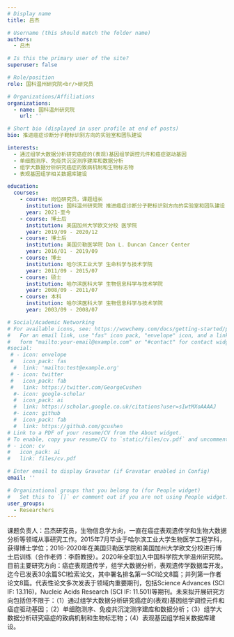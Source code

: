 ```yaml
---
# Display name
title: 吕杰

# Username (this should match the folder name)
authors:
  - 吕杰

# Is this the primary user of the site?
superuser: false

# Role/position
role: 国科温州研究院<br/>研究员

# Organizations/Affiliations
organizations:
  - name: 国科温州研究院
    url: ''

# Short bio (displayed in user profile at end of posts)
bio: 推进癌症诊断分子靶标识别方向的实验室和团队建设

interests:
  - 通过组学大数据分析研究癌症的(表观)基因组学调控元件和癌症驱动基因
  - 单细胞测序、免疫共沉淀测序建库和数据分析
  - 组学大数据分析研究癌症的致病机制和生物标志物
  - 表观基因组学相关数据库建设

education:
  courses:
    - course: 岗位研究员，课题组长
      institution: 国科温州研究院 推进癌症诊断分子靶标识别方向的实验室和团队建设
      year: 2021-至今
    - course: 博士后 
      institution: 美国加州大学欧文分校 医学院
      year: 2019/09 - 2020/12
    - course: 博士后 
      institution: 美国贝勒医学院 Dan L. Duncan Cancer Center
      year: 2016/01 - 2019/09  
    - course: 博士
      institution: 哈尔滨工业大学 生命科学与技术学院
      year: 2011/09 - 2015/07
    - course: 硕士
      institution: 哈尔滨医科大学 生物信息科学与技术学院
      year: 2008/09 - 2011/07
    - course: 本科
      institution: 哈尔滨医科大学 生物信息科学与技术学院
      year: 2003/09 - 2008/07

# Social/Academic Networking
# For available icons, see: https://wowchemy.com/docs/getting-started/page-builder/#icons
#   For an email link, use "fas" icon pack, "envelope" icon, and a link in the
#   form "mailto:your-email@example.com" or "#contact" for contact widget.
#social:
 # - icon: envelope
 #   icon_pack: fas
  #  link: 'mailto:test@example.org'
 # - icon: twitter
 #   icon_pack: fab
 #   link: https://twitter.com/GeorgeCushen
  #- icon: google-scholar
  #  icon_pack: ai
  #  link: https://scholar.google.co.uk/citations?user=sIwtMXoAAAAJ
  #- icon: github
  #  icon_pack: fab
  #  link: https://github.com/gcushen
# Link to a PDF of your resume/CV from the About widget.
# To enable, copy your resume/CV to `static/files/cv.pdf` and uncomment the lines below.
# - icon: cv
#   icon_pack: ai
#   link: files/cv.pdf

# Enter email to display Gravatar (if Gravatar enabled in Config)
email: ''

# Organizational groups that you belong to (for People widget)
#   Set this to `[]` or comment out if you are not using People widget.
user_groups:
  - Researchers
---
```


课题负责人：吕杰研究员，生物信息学方向，一直在癌症表观遗传学和生物大数据分析等领域从事研究工作。2015年7月毕业于哈尔滨工业大学生物医学工程学科，获得博士学位；2016-2020年在美国贝勒医学院和美国加州大学欧文分校进行博士后训练（合作老师：李蔚教授）。2020年全职加入中国科学院大学温州研究院。目前主要研究方向：癌症表观遗传学，组学大数据分析，表观遗传学数据库开发。迄今已发表30余篇SCI检索论文，其中署名排名第一SCI论文8篇；并列第一作者论文8篇。代表性论文多次发表于领域内重要期刊，包括Science Advances (SCI IF: 13.116)，Nucleic Acids Research (SCI IF: 11.501)等期刊。未来拟开展研究方向包括但不限于：（1）通过组学大数据分析研究癌症的(表观)基因组学调控元件和癌症驱动基因；（2）单细胞测序、免疫共沉淀测序建库和数据分析；（3）组学大数据分析研究癌症的致病机制和生物标志物；（4）表观基因组学相关数据库建设。

